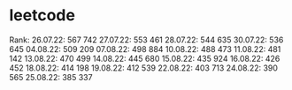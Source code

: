 # leetcode
Rank:
26.07.22: 567 742 
27.07.22: 553 461
28.07.22: 544 635
30.07.22: 536 645
04.08.22: 509 209
07.08.22: 498 884
10.08.22: 488 473
11.08.22: 481 142
13.08.22: 470 499
14.08.22: 445 680
15.08.22: 435 924
16.08.22: 426 452
18.08.22: 414 198
19.08.22: 412 539
22.08.22: 403 713
24.08.22: 390 565
25.08.22: 385 337
